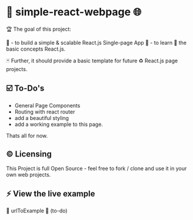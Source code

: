 # 💠 simple-react-webpage 🌐

🏆 The goal of this project: 

 🎯 - to build a simple & scalable React.js Single-page App 
 🎯 - to learn 📖 the basic concepts React.js.

🃏 Further, it should provide a basic template for future ♻️ React.js page projects.

## ☑️ To-Do's

- General Page Components
- Routing with react router
- add a beautiful styling
- add a working example to this page. 

Thats all for now. 

## ©️ Licensing

This Project is full Open Source - feel free to fork / clone and use it in your own web projects. 

## ⚡ View the live example

💈 urlToExample 💈 (to-do) 